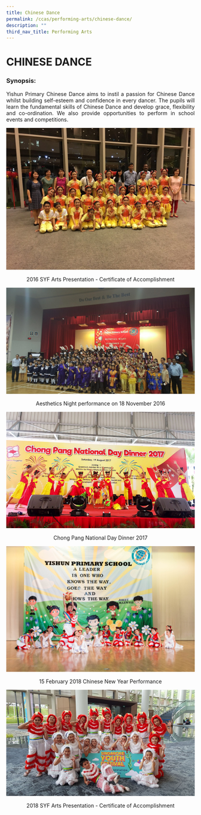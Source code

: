 ```yaml
---
title: Chinese Dance
permalink: /ccas/performing-arts/chinese-dance/
description: ""
third_nav_title: Performing Arts
---
```

# CHINESE DANCE

### Synopsis:

<p style="text-align: justify;">Yishun Primary Chinese Dance aims to instil a passion for Chinese Dance whilst building self-esteem and confidence in every dancer. The pupils will learn the fundamental skills of Chinese Dance and develop grace, flexibility and co-ordination. We also provide opportunities to perform in school events and competitions.</p>

![](/images/CCAs/Chinese%20Dance/2017ChineseDance_1.jpg)

<center>2016 SYF Arts Presentation - Certificate of Accomplishment</center>

![](/images/CCAs/Chinese%20Dance/2017ChineseDance_3.jpg)


<center> Aesthetics Night performance on 18 November 2016</center>

![](/images/CCAs/Chinese%20Dance/CL_Dance2017.jpg)

<center>Chong Pang National Day Dinner 2017</center>

![](/images/CCAs/Chinese%20Dance/2018%20CNY2.jpg)

<center>15 February 2018 Chinese New Year Performance</center>

![](/images/CCAs/Chinese%20Dance/2018%20Chinese%20Dance%201.png)

<center>2018 SYF Arts Presentation - Certificate of Accomplishment</center>


<center></center>

<center></center>